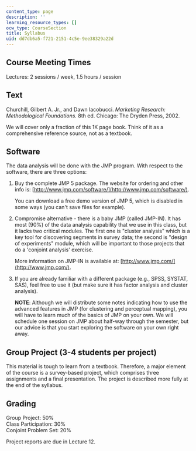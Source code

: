 ```yaml
---
content_type: page
description: ''
learning_resource_types: []
ocw_type: CourseSection
title: Syllabus
uid: dd7db6a5-f721-2151-4c5e-9ee38329a22d
---
```


Course Meeting Times
--------------------

Lectures: 2 sessions / week, 1.5 hours / session

Text
----

Churchill, Gilbert A. Jr., and Dawn lacobucci. _Marketing Research: Methodological Foundations._ 8th ed. Chicago: The Dryden Press, 2002.

We will cover only a fraction of this 1K page book. Think of it as a comprehensive reference source, not as a textbook.

Software
--------

The data analysis will be done with the JMP program. With respect to the software, there are three options:

1.  Buy the complete JMP 5 package. The website for ordering and other info is: [http://www.jmp.com/software/](http://www.jmp.com/software/).
    
    You can download a free demo version of JMP 5, which is disabled in some ways (you can't save files for example).
    
2.  Compromise alternative - there is a baby JMP (called JMP-IN). It has most (90%) of the data analysis capability that we use in this class, but it lacks two critical modules. The first one is "cluster analysis" which is a key tool for discovering segments in survey data; the second is "design of experiments" module, which will be important to those projects that do a 'conjoint analysis' exercise.
    
    More information on JMP-IN is available at: [http://www.jmp.com/](http://www.jmp.com/).
    
3.  If you are already familiar with a different package (e.g., SPSS, SYSTAT, SAS), feel free to use it (but make sure it has factor analysis and cluster analysis).
    
    **NOTE**: Although we will distribute some notes indicating how to use the advanced features in JMP (for clustering and perceptual mapping), you will have to learn much of the basics of JMP on your own. We will schedule one session on JMP about half-way through the semester, but our advice is that you start exploring the software on your own right away.
    

Group Project (3-4 students per project)
----------------------------------------

This material is tough to learn from a textbook. Therefore, a major element of the course is a survey-based project, which comprises three assignments and a final presentation. The project is described more fully at the end of the syllabus.

Grading
-------

Group Project: 50%  
Class Participation: 30%  
Conjoint Problem Set: 20%

Project reports are due in Lecture 12.